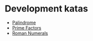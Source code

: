 # Development katas

- [Palindrome](./Palindrome.md)
- [Prime Factors](./PrimeFactors.md)
- [Roman Numerals](./RomanNumerals.md)
